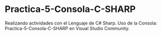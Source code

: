 # Practica-5-Consola-C-SHARP
Realizando actividades con el Lenguaje de C# Sharp. Uso de la Consola:  Practica-5-Consola-C-SHARP en Visual Studio Community.
